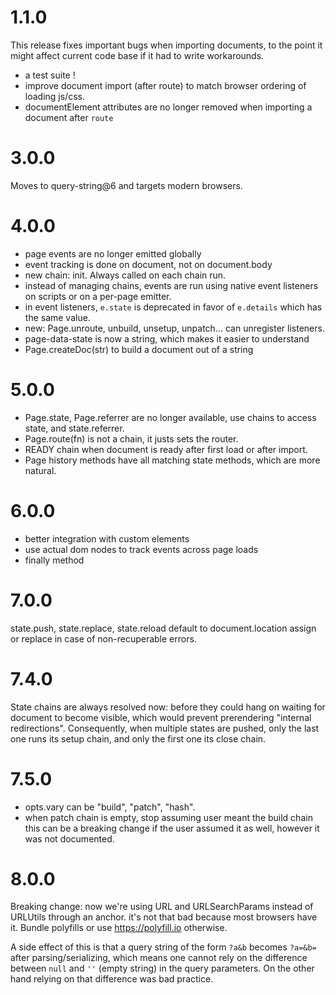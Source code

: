 1.1.0
=====

This release fixes important bugs when importing documents, to the point it
might affect current code base if it had to write workarounds.

* a test suite !
* improve document import (after route) to match browser ordering of loading js/css.
* documentElement attributes are no longer removed when importing a document after `route`

3.0.0
=====

Moves to query-string@6 and targets modern browsers.


4.0.0
=====

- page events are no longer emitted globally
- event tracking is done on document, not on document.body
- new chain: init. Always called on each chain run.
- instead of managing chains, events are run using native event listeners on
scripts or on a per-page emitter.
- in event listeners, `e.state` is deprecated in favor of `e.details` which 
has the same value.
- new: Page.unroute, unbuild, unsetup, unpatch... can unregister listeners.
- page-data-state is now a string, which makes it easier to understand
- Page.createDoc(str) to build a document out of a string

5.0.0
=====

- Page.state, Page.referrer are no longer available, use chains to access state,
and state.referrer.
- Page.route(fn) is not a chain, it justs sets the router.
- READY chain when document is ready after first load or after import.
- Page history methods have all matching state methods, which are more natural.

6.0.0
=====

- better integration with custom elements
- use actual dom nodes to track events across page loads
- finally method

7.0.0
=====

state.push, state.replace, state.reload default to document.location assign or
replace in case of non-recuperable errors.

7.4.0
=====

State chains are always resolved now: before they could hang on waiting for
document to become visible, which would prevent prerendering "internal redirections".
Consequently, when multiple states are pushed, only the last one runs its setup
chain, and only the first one its close chain.

7.5.0
=====

- opts.vary can be "build", "patch", "hash".
- when patch chain is empty, stop assuming user meant the build chain
  this can be a breaking change if the user assumed it as well, however it was not
  documented.

8.0.0
=====

Breaking change:
now we're using URL and URLSearchParams instead of URLUtils through an anchor.
it's not that bad because most browsers have it.
Bundle polyfills or use https://polyfill.io otherwise.

A side effect of this is that a query string of the form `?a&b`
becomes `?a=&b=` after parsing/serializing, which means one cannot rely on
the difference between `null` and `''` (empty string) in the query parameters.
On the other hand relying on that difference was bad practice.

